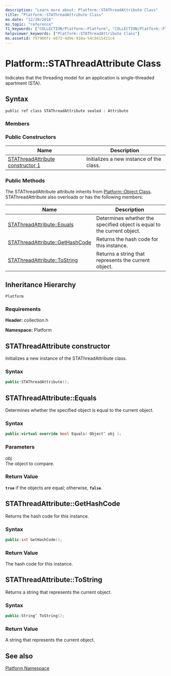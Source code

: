```yaml
---
description: "Learn more about: Platform::STAThreadAttribute Class"
title: "Platform::STAThreadAttribute Class"
ms.date: "12/30/2016"
ms.topic: "reference"
f1_keywords: ["COLLECTION/Platform::Platform", "COLLECTION/Platform::Platform::STAThreadAttribute constructor 1", "COLLECTION/Platform::Platform::STAThreadAttribute::Equals", "COLLECTION/Platform::Platform::STAThreadAttribute::GetHashCode", "COLLECTION/Platform::Platform::STAThreadAttribute::ToString"]
helpviewer_keywords: ["Platform::STAThreadAttribute Class"]
ms.assetid: f97960fc-e673-4d9e-910a-54c8415411c4
---
```

# Platform::STAThreadAttribute Class

Indicates that the threading model for an application is single-threaded apartment (STA).

## Syntax

```
public ref class STAThreadAttribute sealed : Attribute
```

### Members

### Public Constructors

|Name|Description|
|----------|-----------------|
|[STAThreadAttribute constructor 1](#ctor)|Initializes a new instance of the class.|

### Public Methods

The STAThreadAttribute attribute inherits from [Platform::Object Class](../cppcx/platform-object-class.md). STAThreadAttribute also overloads or has the following members:

|Name|Description|
|----------|-----------------|
|[STAThreadAttribute::Equals](#equals)|Determines whether the specified object is equal to the current object.|
|[STAThreadAttribute::GetHashCode](#gethashcode)|Returns the hash code for this instance.|
|[STAThreadAttribute::ToString](#tostring)|Returns a string that represents the current object.|

## Inheritance Hierarchy

`Platform`

### Requirements

**Header:** collection.h

**Namespace:** Platform

## <a name="ctor"></a> STAThreadAttribute constructor

Initializes a new instance of the STAThreadAttribute class.

### Syntax

```cpp
public:STAThreadAttribute();
```

## <a name="equals"></a> STAThreadAttribute::Equals

Determines whether the specified object is equal to the current object.

### Syntax

```cpp
public:virtual override bool Equals( Object^ obj );
```

### Parameters

*obj*<br/>
The object to compare.

### Return Value

**`true`** if the objects are equal; otherwise, **`false`**.

## <a name="gethashcode"></a> STAThreadAttribute::GetHashCode

Returns the hash code for this instance.

### Syntax

```cpp
public:int GetHashCode();
```

### Return Value

The hash code for this instance.

## <a name="tostring"></a> STAThreadAttribute::ToString

Returns a string that represents the current object.

### Syntax

```cpp
public:String^ ToString();
```

### Return Value

A string that represents the current object.

## See also

[Platform Namespace](platform-namespace-c-cx.md)
